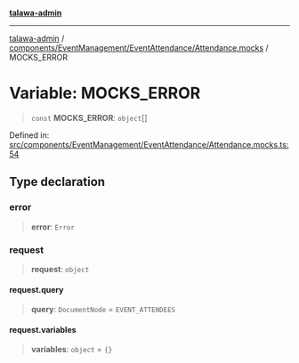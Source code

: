 [**talawa-admin**](../../../../../README.md)

***

[talawa-admin](../../../../../README.md) / [components/EventManagement/EventAttendance/Attendance.mocks](../README.md) / MOCKS\_ERROR

# Variable: MOCKS\_ERROR

> `const` **MOCKS\_ERROR**: `object`[]

Defined in: [src/components/EventManagement/EventAttendance/Attendance.mocks.ts:54](https://github.com/gautam-divyanshu/talawa-admin/blob/9fef64ff9fb30eb3195cc9100606d8b7a89bca79/src/components/EventManagement/EventAttendance/Attendance.mocks.ts#L54)

## Type declaration

### error

> **error**: `Error`

### request

> **request**: `object`

#### request.query

> **query**: `DocumentNode` = `EVENT_ATTENDEES`

#### request.variables

> **variables**: `object` = `{}`

